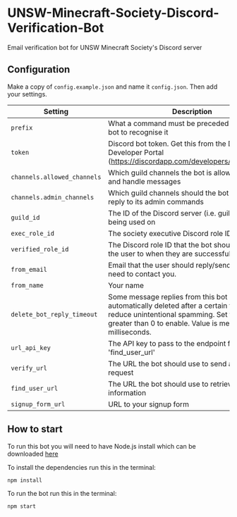 # UNSW-Minecraft-Society-Discord-Verification-Bot
Email verification bot for UNSW Minecraft Society's Discord server

## Configuration

Make a copy of `config.example.json` and name it `config.json`. Then add your settings.

| **Setting** | **Description** | **Example** |
| ----------- | --------------- | ----------- |
| `prefix` | What a command must be preceded with for the bot to recognise it | `!` |
| `token` | Discord bot token. Get this from the Discord Developer Portal (https://discordapp.com/developers/applications/) | |
| `channels.allowed_channels` | Which guild channels the bot is allowed to reply and handle messages | `["first channel's id", "second channel's id"]` |
| `channels.admin_channels` | Which guild channels should the bot listen and reply to its admin commands | `["first admin channel's id", "second admin channel's id"]` |
| `guild_id` | The ID of the Discord server (i.e. guild) this bot is being used on | `123456789012345678` |
| `exec_role_id` | The society executive Discord role ID | `123456789012345678` |
| `verified_role_id` | The Discord role ID that the bot should promote the user to when they are successfully verified | `123456789012345678` |
| `from_email` | Email that the user should reply/send to if they need to contact you. | johncitizen@blahblah.com |
| `from_name` | Your name | John Citizen |
| `delete_bot_reply_timeout` | Some message replies from this bot can be automatically deleted after a certain time to reduce unintentional spamming. Set to a value greater than 0 to enable. Value is measured in milliseconds. | `30000` (30 seconds) |
| `url_api_key` | The API key to pass to the endpoint for 'find_user_url' | `some-api-key-string` |
| `verify_url` | The URL the bot should use to send a verification request | `https://your_verification_url_here.com/endpoint/` |
| `find_user_url` | The URL the bot should use to retrieve user information | `https://your_find_user_url_here.com/endpoint/` |
| `signup_form_url` | URL to your signup form | `https://your_form_url_here.com` |

## How to start

To run this bot you will need to have Node.js install which can be downloaded [here](https://nodejs.org/en/)

To install the dependencies run this in the terminal:
```shell
npm install
```

To run the bot run this in the terminal:
```shell
npm start
```
